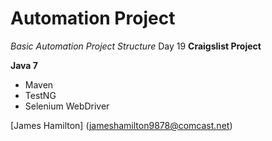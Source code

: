 # Automation Project 

*Basic Automation Project Structure* Day 19
**Craigslist Project**

**Java 7**

* Maven
* TestNG
* Selenium WebDriver

[James Hamilton] (jameshamilton9878@comcast.net)
